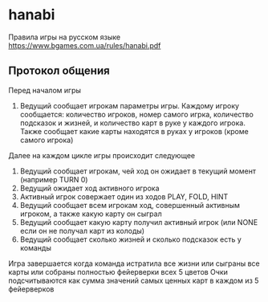 # hanabi

Правила игры на русском языке https://www.bgames.com.ua/rules/hanabi.pdf

## Протокол общения

Перед началом игры
1. Ведущий сообщает игрокам параметры игры. Каждому игроку сообщается: количество игроков, номер самого игрка, количество подсказок и жизней, и количество карт в руке у каждого игрока. Также сообщает какие карты находятся в руках у игроков (кроме самого игрока)

Далее на каждом цикле игры происходит следующее
1. Ведущий сообщает игрокам, чей ход он ожидает в текущий момент (например TURN 0)
2. Ведущий ожидает ход активного игрока
3. Активный игрок совержает один из ходов PLAY, FOLD, HINT
4. Ведущий сообщает всем игрокам ход, совершенный активным игроком, а также какую карту он сыграл
5. Ведущий сообщает какую карту получил активный игрок (или NONE если он не получал карт из колоды)
6. Ведущий сообщает сколько жизней и сколько подсказок есть у команды

Игра завершается когда команда истратила все жизни или сыграны все карты или собраны полностью фейерверки всех 5 цветов
Очки подсчитываются как сумма значений самых ценных карт в каждом из 5 фейерверков
